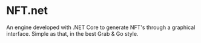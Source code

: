 # NFT.net
An engine developed with .NET Core to generate NFT's through a graphical interface. Simple as that, in the best Grab &amp; Go style.
